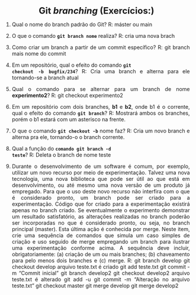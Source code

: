<p style="text-align: center;"><font size="5"><b>Git <i>branching</i> (Exercícios:)</b></font></p1></p><DIV align="justify">1. Qual o nome do branch padrão do Git?R: máster ou main  2. O que o comando **<code>git branch nome</code>** realiza?R: cria uma nova brach  3. Como criar um branch a partir de um commit específico?R: git branch mais nome do commit  4. Em um repositório, qual o efeito do comando **<code>git checkout -b bugfix/234</code>**?R: Cria uma branch e alterna para ele tornando-se a branch atual  5. Qual o comando para se alternar para um branch de nome **experimento2**? R: git checkout experimento2  6. Em um repositório com dois branches, **b1** e **b2**, onde b1 é o corrente, qual o efeito do comando **<code>git branch</code>**?R: Mostrará ambos os branches, porém o b1 estará com um asterisco na frente.  7. O que o comando **<code>git checkout -b</code>** nome faz?R:  Cria um novo branch e alterna pra ele, tornando-o o branch corrente.  8. Qual a função do <code>**comando git branch -d teste</code>**?R: Deleta o branch de nome teste  9. Durante o desenvolvimento de um software é comum, por exemplo, utilizar um novo recurso por meio de experimentação. Talvez uma nova tecnologia, uma nova biblioteca que pode ser útil ao que está em desenvolvimento, ou até mesmo uma nova versão de um produto já empregado. Para que o uso deste novo recurso não interfira com o que é considerado pronto, um branch pode ser criado para a experimentação. Código que for criado para a experimentação existirá apenas no branch criado. Se eventualmente o experimento demonstrar um resultado satisfatório, as alterações realizadas no branch poderão ser incorporadas no que é considerado pronto, ou seja, no branch principal (master). Esta última ação é conhecida por merge. Neste item, crie uma sequência de comandos que simula um caso simples de criação e uso seguido de merge empregando um branch para ilustrar uma experimentação conforme acima. A sequência deve incluir, obrigatoriamente: (a) criação de um ou mais branches; (b) chaveamento para pelo menos dois branches e (c) merge. R: git branch developgit checkout developarquivo teste.txt é criadogit add teste.txtgit commit -m “Commit inicial”git branch develop2git checkout develop2arquivo teste.txt é alteradogit add -ugit commit -m “Alteração no arquivo teste.txt”    git checkout master git merge developgit merge develop2  </DIV/>